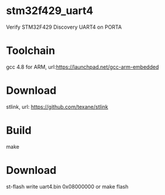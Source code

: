 stm32f429_uart4
===============

Verify STM32F429 Discovery UART4 on PORTA 

Toolchain
==============
gcc 4.8 for ARM, url:https://launchpad.net/gcc-arm-embedded

Download
==============
stlink, url: https://github.com/texane/stlink

Build
==============
make

Download
==============
st-flash write uart4.bin 0x08000000
or 
make flash
